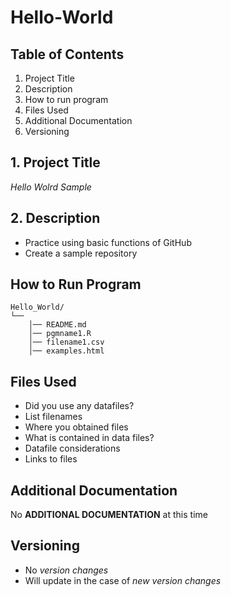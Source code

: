 # Hello-World
## **Table of Contents**
1. Project Title
2. Description
3. How to run program
4. Files Used
5. Additional Documentation
6. Versioning
## **1. Project Title**
*Hello Wolrd Sample*
## **2. Description**
- Practice using basic functions of GitHub
- Create a sample repository
## **How to Run Program**
```text
Hello_World/
└── 
    │── README.md
    │── pgmname1.R
    │── filename1.csv
    │── examples.html
 ```
 
 ## **Files Used**
 - Did you use any datafiles?
 - List filenames
 - Where you obtained files
 - What is contained in data files?
 - Datafile considerations 
 - Links to files 

## **Additional Documentation**
No **ADDITIONAL DOCUMENTATION** at this time
 
## **Versioning**
- No *version changes*
- Will update in the case of *new version changes*
 



